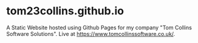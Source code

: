 # tom23collins.github.io

A Static Website hosted using Github Pages for my company "Tom Collins Software Solutions". 
Live at https://www.tomcollinssoftware.co.uk/.